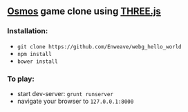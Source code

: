 ## [Osmos](https://en.wikipedia.org/wiki/Osmos) game clone using [THREE.js](http://threejs.org/)

### Installation:
* `git clone https://github.com/Enweave/webg_hello_world`
* `npm install`
* `bower install`

### To play:
* start dev-server: `grunt runserver`
* navigate your browser to `127.0.0.1:8000`
